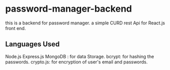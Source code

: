 # password-manager-backend

this is a backend for password manager. a simple CURD rest Api for React.js front end.


## Languages Used
Node.js Express.js
MongoDB : for data Storage.
bcrypt: for hashing the passwords.
crypto.js: for encryption of user's email and passwords.
